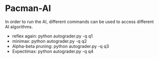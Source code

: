 # Pacman-AI

In order to run the AI, different commands can be used to access different AI algorithms. 
  - reflex again: python autograder.py -q q1
  - minimax: python autograder.py -q q2
  - Alpha-beta pruning: python autograder.py -q q3
  - Expectimax: python autograder.py -q q4
